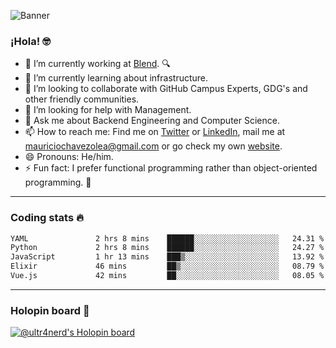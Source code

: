 ![Banner](banner.gif)
### ¡Hola! 🤓

- 🔭 I’m currently working at [Blend](https://blend.com/). 🔍
- 🌱 I’m currently learning about infrastructure.
- 👯 I’m looking to collaborate with GitHub Campus Experts, GDG's and other friendly communities.
- 🤔 I’m looking for help with Management.
- 💬 Ask me about Backend Engineering and Computer Science.
- 📫 How to reach me: Find me on [Twitter](https://twitter.com/ultr4nerd) or [LinkedIn](https://www.linkedin.com/in/ultr4nerd), mail me at [mauriciochavezolea@gmail.com](mailto:mauriciochavezolea@gmail.com) or go check my own [website](https://mauriciochavez.dev).
- 😄 Pronouns: He/him. 
- ⚡ Fun fact: I prefer functional programming rather than object-oriented programming. 🤭
---

### Coding stats 🔥

<!--START_SECTION:waka-->

```txt
YAML               2 hrs 8 mins    ██████░░░░░░░░░░░░░░░░░░░   24.31 %
Python             2 hrs 8 mins    ██████░░░░░░░░░░░░░░░░░░░   24.27 %
JavaScript         1 hr 13 mins    ███▒░░░░░░░░░░░░░░░░░░░░░   13.92 %
Elixir             46 mins         ██▒░░░░░░░░░░░░░░░░░░░░░░   08.79 %
Vue.js             42 mins         ██░░░░░░░░░░░░░░░░░░░░░░░   08.05 %
```

<!--END_SECTION:waka-->

---

### Holopin board 🦖

[![@ultr4nerd's Holopin board](https://holopin.me/ultr4nerd)](https://holopin.io/@ultr4nerd)
